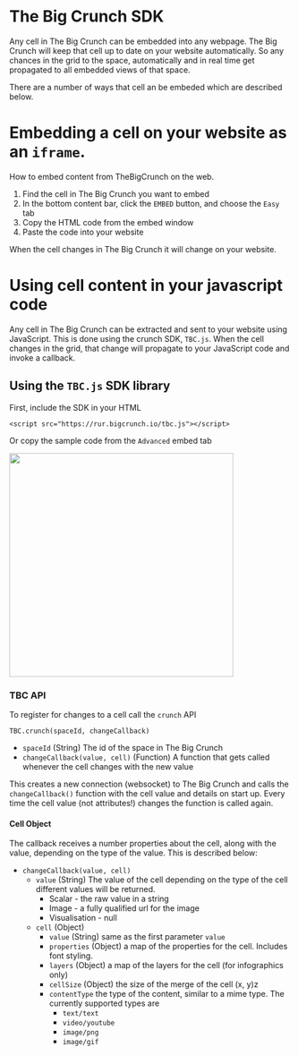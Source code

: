 # The Big Crunch SDK

Any cell in The Big Crunch can be embedded into any webpage. The Big Crunch will keep that cell up to date on your website automatically. So any chances in the grid to the space, automatically and in real time get propagated to all embedded views of that space.

There are a number of ways that cell an be embeded which are described below.

# Embedding a cell on your website as an `iframe`.

How to embed content from TheBigCrunch on the web.

1.  Find the cell in The Big Crunch you want to embed
2.  In the bottom content bar, click the `EMBED` button, and choose the `Easy` tab
3.  Copy the HTML code from the embed window
4.  Paste the code into your website

When the cell changes in The Big Crunch it will change on your website.

# Using cell content in your javascript code

Any cell in The Big Crunch can be extracted and sent to your website using JavaScript. This is done using the crunch SDK, `TBC.js`. When the cell changes in the grid, that change will propagate to your JavaScript code and invoke a callback.

## Using the `TBC.js` SDK library

First, include the SDK in your HTML

`<script src="https://rur.bigcrunch.io/tbc.js"></script>`

Or copy the sample code from the `Advanced` embed tab

<img style="width: 400px" src="https://user-images.githubusercontent.com/3023731/50318820-af015e80-0517-11e9-8c54-112b91274edb.png"/>

### TBC API
To register for changes to a cell call the `crunch` API

`TBC.crunch(spaceId, changeCallback)`

- `spaceId` (String) The id of the space in The Big Crunch
- `changeCallback(value, cell)` (Function) A function that gets called whenever the cell changes with the new value

This creates a new connection (websocket) to The Big Crunch and calls the `changeCallback()` function with the cell value and details on start up. Every time the cell value (not attributes!) changes the function is called again.

#### Cell Object
The callback receives a number properties about the cell, along with the value, depending on the type of the value. This is described below:

- `changeCallback(value, cell)`
  - `value` (String) The value of the cell depending on the type of the cell different values will be returned.
    - Scalar - the raw value in a string
    - Image - a fully qualified url for the image
    - Visualisation - null
  - `cell` (Object)
    - `value` (String) same as the first parameter `value`
    - `properties` (Object) a map of the properties for the cell. Includes font styling.
    - `layers` (Object) a map of the layers for the cell (for infographics only)
    - `cellSize` (Object) the size of the merge of the cell (x, y)z
    - `contentType` the type of the content, similar to a mime type. The currently supported types are
      - `text/text`
      - `video/youtube`
      - `image/png`
      - `image/gif`

